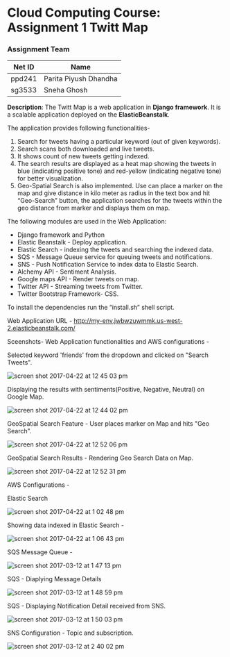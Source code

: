 # Cloud Computing Course: Assignment 1 Twitt Map

### Assignment Team

|Net ID | Name|
|----|----|
| ppd241 | Parita Piyush Dhandha
| sg3533 | Sneha Ghosh

**Description**:
The Twitt Map is a web application in **Django framework**. It is a scalable application deployed on the **ElasticBeanstalk**.

The application provides following functionalities-

1. Search for tweets having a particular keyword (out of given keywords).
2. Search scans both downloaded and live tweets.
3. It shows count of new tweets getting indexed.
4. The search results are displayed as a heat map showing the tweets in blue (indicating positive tone) and red-yellow (indicating negative tone) for better visualization. 
5. Geo-Spatial Search is also implemented. Use can place a marker on the map and give distance in kilo meter as radius in the text box and hit “Geo-Search” button, the application searches for the tweets within the geo distance from marker and displays them on map.

The following modules are used in the Web Application:

- Django framework and Python
- Elastic Beanstalk - Deploy application.
- Elastic Search - indexing the tweets and searching the indexed data.
- SQS - Message Queue service for queuing tweets and notifications.
- SNS - Push Notification Service to index data to Elastic Search.
- Alchemy API - Sentiment Analysis.
- Google maps API - Render tweets on map.
- Twitter API - Streaming tweets from Twitter.
- Twitter Bootstrap Framework- CSS.

To install the dependencies run the “install.sh” shell script.

Web Application URL - http://my-env.jwbwzuwmmk.us-west-2.elasticbeanstalk.com/

Sceenshots-
Web Application functionalities and AWS configurations - 

Selected keyword 'friends' from the dropdown and clicked on "Search Tweets".

![screen shot 2017-04-22 at 12 45 03 pm](https://cloud.githubusercontent.com/assets/22078080/25306452/65ed1126-275b-11e7-9d61-ef560c2c8f2b.png)

Displaying the results with sentiments(Positive, Negative, Neutral) on Google Map.

![screen shot 2017-04-22 at 12 44 02 pm](https://cloud.githubusercontent.com/assets/22078080/25306455/6cd2e95c-275b-11e7-8660-ceb7bf13be94.png)

GeoSpatial Search Feature - User places marker on Map and hits "Geo Search".

![screen shot 2017-04-22 at 12 52 06 pm](https://cloud.githubusercontent.com/assets/22078080/25306458/7ca23ea0-275b-11e7-8127-ef8d3419fce0.png)

GeoSpatial Search Results - Rendering Geo Search Data on Map.

![screen shot 2017-04-22 at 12 52 31 pm](https://cloud.githubusercontent.com/assets/22078080/25306460/7f1bb620-275b-11e7-84bc-0c17eac816df.png)

AWS Configurations - 

Elastic Search

![screen shot 2017-04-22 at 1 02 48 pm](https://cloud.githubusercontent.com/assets/22078080/25306500/114bca30-275c-11e7-9b5e-291fa6a636c4.png)

Showing data indexed in Elastic Search -

![screen shot 2017-04-22 at 1 06 43 pm](https://cloud.githubusercontent.com/assets/22078080/25306523/9902992c-275c-11e7-987f-af9056e4b3f9.png)

SQS Message Queue - 

![screen shot 2017-03-12 at 1 47 13 pm](https://cloud.githubusercontent.com/assets/22078080/23834653/76fb1594-0730-11e7-9149-ae9729453f21.png)

SQS - Diaplying Message Details

![screen shot 2017-03-12 at 1 48 59 pm](https://cloud.githubusercontent.com/assets/22078080/23834652/76faa622-0730-11e7-9917-06a56ea68956.png)

SQS - Displaying Notification Detail received from SNS.

![screen shot 2017-03-12 at 1 50 03 pm](https://cloud.githubusercontent.com/assets/22078080/23834651/76fa53c0-0730-11e7-8586-99e919c0fbc5.png)

SNS Configuration - Topic and subscription.

![screen shot 2017-03-12 at 2 40 02 pm](https://cloud.githubusercontent.com/assets/22078080/23834742/e0e4ab5e-0731-11e7-999e-de946c175827.png)



